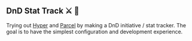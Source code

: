 ## DnD Stat Track ⚔ 🐉

Trying out [Hyper](https://hyperapp.js.org/) and [Parcel](https://parceljs.org/) by making a DnD initiative / stat tracker. The goal is to have the simplest configuration and development experience.